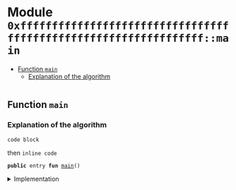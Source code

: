 
<a name="0xffffffffffffffffffffffffffffffffffffffffffffffffffffffffffffffff_main"></a>

# Module `0xffffffffffffffffffffffffffffffffffffffffffffffffffffffffffffffff::main`



-  [Function `main`](#0xffffffffffffffffffffffffffffffffffffffffffffffffffffffffffffffff_main_main)
    -  [Explanation of the algorithm](#@Explanation_of_the_algorithm_0)


<pre><code></code></pre>



<a name="0xffffffffffffffffffffffffffffffffffffffffffffffffffffffffffffffff_main_main"></a>

## Function `main`


<a name="@Explanation_of_the_algorithm_0"></a>

### Explanation of the algorithm

```
code block
```
then <code>inline code</code>


<pre><code><b>public</b> entry <b>fun</b> <a href="code_block_test.md#0xffffffffffffffffffffffffffffffffffffffffffffffffffffffffffffffff_main">main</a>()
</code></pre>



<details>
<summary>Implementation</summary>


<pre><code><b>fun</b> <a href="code_block_test.md#0xffffffffffffffffffffffffffffffffffffffffffffffffffffffffffffffff_main">main</a>() { }
</code></pre>



</details>
